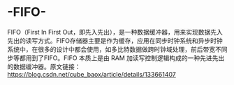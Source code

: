 # -FIFO-
FIFO（First In First Out，即先入先出），是一种数据缓冲器，用来实现数据先入先出的读写方式。FIFO存储器主要是作为缓存，应用在同步时钟系统和异步时钟系统中，在很多的设计中都会使用，如多比特数据做跨时钟域处理，前后带宽不同步等都用到了FIFO。FIFO 本质上是由 RAM 加读写控制逻辑构成的一种先进先出的数据缓冲器。原文链接：https://blog.csdn.net/cube_baox/article/details/133661407
